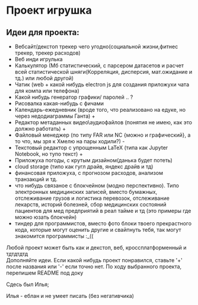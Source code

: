 # Проект игрушка

## Идеи для проекта:
* Вебсайт/декстоп трекер чего угодно(социальной жизни,фитнес трекер, трекер расходов)
* Веб инди игрулька
* Калькулятор (Мб статистический, с парсером датасетов и расчет всей статистической шняги(Корреляция, дисперсия, мат.ожидание и тд.) или любой другой)
* Чатик (web + какой нибудь electron js для создания приложухи чата для компа или телефона)
* Какой нибудь генератор графики/ паролей .. ? 
* Рисовалка какая-нибудь с фичами  
* Календарь-ежедневник (вроде того, что реализовано на едуке, но через недодиаграммы Ганта) +
* Редактор метаданных видео\аудиофайлов (понятия не имею, как это должно работать) +
* Файловый менеджер (по типу FAR или NC {можно и графический}, а то что, мы зря к Хмелю на пары ходили?) -
* Текстовый редактор с упрощенным LaTeX (типа как Jupyter Notebook, но тупо текст) +
* Приложуха погоды, с крутым дизайном(данька будет потеть)
* cloud storage (типо как гугл драйв, яндекс драйв и тд)
* финансовая приложуха, с прогнозом расходов, анализом транзакций и тд.
* что нибудь связаное с блокчейном (модно перспективно). Типо электронных медицинских записей, вместо бумажных, отслеживание грузов и логистика перевозок, отслеживание лекарств, историй болезней, сбор медицинских состояний пациентов для мед предприятий в реал тайме и тд (это примеры где можно юзать блокчейн)
* тиндер для программистов, вместо фото блоки твоего прекрастного кода, которые могут оценить другие и свайпнуть тебя, так могут знакомится программисты :_((

 Любой проект может быть как и декстоп, веб, кроссплатформенный и тдтдтдтд   
 Дополняйте идеи. Если какой нибудь проект понравился, ставьте '+' после названия или '-' если точно нет.
 По ходу выбранного проекта, перепишем README под доку


Сдесь был Илья;

Илья - еблан и не умеет писать (без негативчика)
